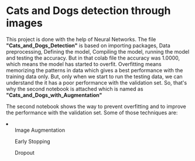 <h1>Cats and Dogs detection through images</h1>

<p>This project is done with the help of Neural Networks. The file <b>"Cats_and_Dogs_Detection"</b> is based on importing packages, Data preprocessing, Defining the model, Compiling the model, running the model and testing the accuracy. But in that colab file the accuracy was 1.0000, which means the model has started to overfit. Overfitting means memorizing the patterns in data which gives a best performance with the training data only. But, only when we start to run the testing data, we can understand the it has a poor performance with the validation set. So, that's why the second notebook is attached which is named as <b>"Cats_and_Dogs_with_Augmentation"</b></p>
<break/>

<p>The second notebook shows the way to prevent overfitting and to improve the performance with the validation set. Some of those techniques are:
<li><ol>Image Augmentation</ol>
    <ol>Early Stopping</ol>
    <ol>Dropout</ol>
</li></p>
